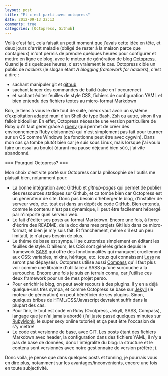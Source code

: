 ```yaml
---
layout: post
title: "Et c'est parti avec octopress"
date: 2012-09-13 22:13
comments: true
categories: [Octopress, Github]
---
```


Voilà c'est fait, cela faisait un petit moment que j'avais cette idée en tête, et deux jours d'arrêt maladie (obligé de rester à la maison parce que contagieux) m'ont permis de prendre quelques heures pour configurer et mettre en ligne ce blog, avec le moteur de génération de blog [Octopress](http://octopress.org).
Quand je dis quelques heures, c'est vraiement le cas. Octopress cible un public de _hackers_ (le slogan étant _A blogging framework for hackers_), c'est à dire :

* sachant manipuler git et [github](http://github.com)
* sachant lancer des commandes de build (rake en l'occurence)
* et sachant éditer feuilles de style CSS, fichiers de configuration YAML et bien entendu des fichiers textes au micro-format Markdown

Bon, je tiens à vous le dire tout de suite, mieux vaut avoir un système d'exploitation adapté muni d'un Shell de type Bash, Zsh ou autre, sinon il va falloir bidouiller. En effet, Octopress nécessite une version particulière de Ruby qu'il faut gérer grâce à [rbenv](https://github.com/sstephenson/rbenv) (qui permet de créer des environnements Ruby cloisonnés) qui n'est simplement pas fait pour tourner sur un OS comme Windows (ca fonctionne peut être avec cygwin). Dans mon cas ça tombe plutôt bien car je suis sous Linux, mais lorsque j'ai voulu faire un essai au boulot (durant ma pause déjeuné bien sûr), j'ai vite abandonné.

=== Pourquoi Octopress? ===

Mon choix c'est vite porté sur Octopress car la philosophie de l'outils me plaisait bien, notamment pour:

* La bonne intégration avec GitHub et _github-pages_ qui permet de publier des ressources statiques sur Github, et ca tombe bien car Octopress est un générateur de site. Donc pas besoin d'héberger le blog, d'installer de serveur web, etc. tout est dans un dépôt de code GitHub. Bien entendu, comme le contenu n'est pas dynamique, il peut être facilement hébergé par n'importe quel serveur web.
* Le fait d'éditer ses posts au format Markdown. Encore une fois, à force d'écrire des README, de la doc dans mes projets GitHub dans ce micro-format, et bien je m'y suis fait. Et franchement, même s'il est un peu limitatif, je n'ai pas besoin de plus.
* Le théme de base est sympa. Il se customize simplement en éditant les feuilles de style. D'ailleurs, les CSS sont générés grâce depuis le framework [SASS](http://sass-lang.com) qui offre des fonctionnalités qui manquent cruellement aux CSS: variables, mixins, héritage, etc. (ceux qui connaissent [Less](http://lesscss.org/) ne seront pas dépaysés). Octopress utilise aussi [Compass](http://compass-style.org/) qu'il faut plus voir comme une librairie d'utilitaire à SASS qu'une surcouche à la surcouche. Encore une fois je suis en terrain connu, car j'utilise ces deux framework pour un de mes projet perso. 
* Pour enrichir le blog, on peut avoir recours à des plugins. Il y en a déjà quelque-uns très sympa, et comme Octopress se base sur [Jekyll](http://jekyllrb.com/) (le moteur de génération) on peut bénéficier de ses plugins. Sinon, quelques bribes de HTML/CSS/Javascript devraient suffir dans la plupart des cas.
* Pour finir, le tout est codé en Ruby (Ocotpress, Jekyll, SASS, Compass), langage que je n'ai jamais abordé (j'ai juste passé quelques minutes sur [RubyMonk](http://rubymonk.com/), le super sexy online tutoriel) et ça peut être l'occasion de s'y mettre!
* Le code est versionné de base, avec GIT. Les posts étant des fichiers Markdown avec header, la configuration dans des fichiers YAML, il n'y a pas de base de données, donc l'intégralité du blog: la structure et le contenu sont versionnés avec notre gestionnaire de version préféré ;). 

Donc voilà, je pense que dans quelques posts et tunning, je pourrais vous en dire plus, notamment sur les avantages/inconvénients, encore une fois en toute subjectivité.

 

